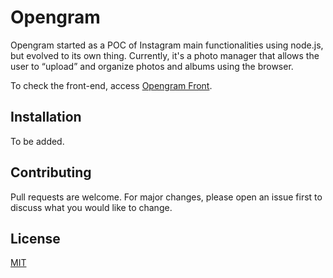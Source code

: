 # Opengram

Opengram started as a POC of Instagram main functionalities using node.js, but evolved to its own thing. Currently, it's a photo manager that allows the user to “upload” and organize photos and albums using the browser.

To check the front-end, access [Opengram Front](https://github.com/GracieleDamasceno/opengram-front).

## Installation

To be added.


## Contributing

Pull requests are welcome. For major changes, please open an issue first to discuss what you would like to change.


## License

[MIT](https://choosealicense.com/licenses/mit/)